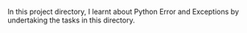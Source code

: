 In this project directory, I learnt about Python Error and Exceptions by undertaking the tasks in this directory.
